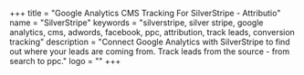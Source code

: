 +++
title = "Google Analytics CMS Tracking For SilverStripe - Attributio"
name = "SilverStripe"
keywords = "silverstripe, silver stripe, google analytics, cms, adwords, facebook, ppc, attribution, track leads, conversion tracking"
description = "Connect Google Analytics with SilverStripe to find out where your leads are coming from. Track leads from the source - from search to ppc."
logo = ""
+++
